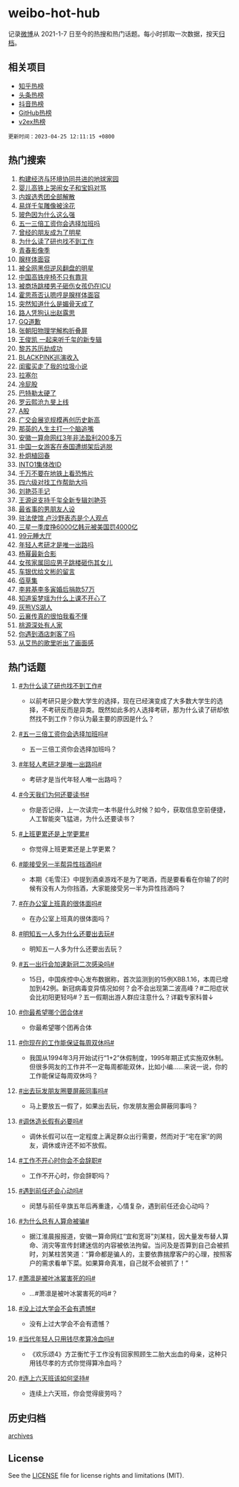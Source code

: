 # weibo-hot-hub

记录[微博](https://www.weibo.com)从 2021-1-7 日至今的热搜和热门话题。每小时抓取一次数据，按天[归档](archives)。

## 相关项目

- [知乎热榜](https://github.com/lonnyzhang423/zhihu-hot-hub)
- [头条热榜](https://github.com/lonnyzhang423/toutiao-hot-hub)
- [抖音热榜](https://github.com/lonnyzhang423/douyin-hot-hub)
- [GitHub热榜](https://github.com/lonnyzhang423/github-hot-hub)
- [v2ex热榜](https://github.com/lonnyzhang423/v2ex-hot-hub)


`更新时间：2023-04-25 12:11:15 +0800`

## 热门搜索

1. [构建经济与环境协同共进的地球家园](https://m.weibo.cn/search?containerid=100103type%3D1%26t%3D10%26q%3D%23%E6%9E%84%E5%BB%BA%E7%BB%8F%E6%B5%8E%E4%B8%8E%E7%8E%AF%E5%A2%83%E5%8D%8F%E5%90%8C%E5%85%B1%E8%BF%9B%E7%9A%84%E5%9C%B0%E7%90%83%E5%AE%B6%E5%9B%AD%23&stream_entry_id=51&isnewpage=1&extparam=seat%3D1%26pos%3D0%26c_type%3D51%26dgr%3D0%26filter_type%3Drealtimehot%26cate%3D10103%26stream_entry_id%3D51%26display_time%3D1682395873%26pre_seqid%3D1682395873673027353217&luicode=10000011&lfid=106003type%253D25%2526t%253D3%2526disable_hot%253D1%2526filter_type%253Drealtimehot)
1. [婴儿高铁上哭闹女子和宝妈对骂](https://m.weibo.cn/search?containerid=100103type%3D1%26t%3D10%26q%3D%23%E5%A9%B4%E5%84%BF%E9%AB%98%E9%93%81%E4%B8%8A%E5%93%AD%E9%97%B9%E5%A5%B3%E5%AD%90%E5%92%8C%E5%AE%9D%E5%A6%88%E5%AF%B9%E9%AA%82%23&stream_entry_id=31&isnewpage=1&extparam=seat%3D1%26pos%3D0%26realpos%3D1%26filter_type%3Drealtimehot%26band_rank%3D1%26q%3D%2523%25E5%25A9%25B4%25E5%2584%25BF%25E9%25AB%2598%25E9%2593%2581%25E4%25B8%258A%25E5%2593%25AD%25E9%2597%25B9%25E5%25A5%25B3%25E5%25AD%2590%25E5%2592%258C%25E5%25AE%259D%25E5%25A6%2588%25E5%25AF%25B9%25E9%25AA%2582%2523%26dgr%3D0%26flag%3D16%26c_type%3D31%26lcate%3D5001%26cate%3D5001%26stream_entry_id%3D31%26display_time%3D1682395873%26pre_seqid%3D1682395873673027353217&luicode=10000011&lfid=106003type%253D25%2526t%253D3%2526disable_hot%253D1%2526filter_type%253Drealtimehot)
1. [内娱选秀团全部解散](https://m.weibo.cn/search?containerid=100103type%3D1%26t%3D10%26q%3D%23%E5%86%85%E5%A8%B1%E9%80%89%E7%A7%80%E5%9B%A2%E5%85%A8%E9%83%A8%E8%A7%A3%E6%95%A3%23&stream_entry_id=31&isnewpage=1&extparam=seat%3D1%26pos%3D1%26realpos%3D2%26filter_type%3Drealtimehot%26band_rank%3D2%26q%3D%2523%25E5%2586%2585%25E5%25A8%25B1%25E9%2580%2589%25E7%25A7%2580%25E5%259B%25A2%25E5%2585%25A8%25E9%2583%25A8%25E8%25A7%25A3%25E6%2595%25A3%2523%26dgr%3D0%26flag%3D2%26c_type%3D31%26lcate%3D5001%26cate%3D5001%26stream_entry_id%3D31%26display_time%3D1682395873%26pre_seqid%3D1682395873673027353217&luicode=10000011&lfid=106003type%253D25%2526t%253D3%2526disable_hot%253D1%2526filter_type%253Drealtimehot)
1. [易烊千玺雕像被涂花](https://m.weibo.cn/search?containerid=100103type%3D1%26t%3D10%26q%3D%23%E6%98%93%E7%83%8A%E5%8D%83%E7%8E%BA%E9%9B%95%E5%83%8F%E8%A2%AB%E6%B6%82%E8%8A%B1%23&stream_entry_id=31&isnewpage=1&extparam=seat%3D1%26pos%3D2%26realpos%3D3%26filter_type%3Drealtimehot%26band_rank%3D3%26q%3D%2523%25E6%2598%2593%25E7%2583%258A%25E5%258D%2583%25E7%258E%25BA%25E9%259B%2595%25E5%2583%258F%25E8%25A2%25AB%25E6%25B6%2582%25E8%258A%25B1%2523%26dgr%3D0%26flag%3D2%26c_type%3D31%26lcate%3D5001%26cate%3D5001%26stream_entry_id%3D31%26display_time%3D1682395873%26pre_seqid%3D1682395873673027353217&luicode=10000011&lfid=106003type%253D25%2526t%253D3%2526disable_hot%253D1%2526filter_type%253Drealtimehot)
1. [玻色因为什么这么强](https://m.weibo.cn/search?containerid=100103type%3D1%26t%3D10%26q%3D%23%E7%8E%BB%E8%89%B2%E5%9B%A0%E4%B8%BA%E4%BB%80%E4%B9%88%E8%BF%99%E4%B9%88%E5%BC%BA%23&stream_entry_id=31&isnewpage=1&extparam=seat%3D1%26pos%3D3%26q%3D%2523%25E7%258E%25BB%25E8%2589%25B2%25E5%259B%25A0%25E4%25B8%25BA%25E4%25BB%2580%25E4%25B9%2588%25E8%25BF%2599%25E4%25B9%2588%25E5%25BC%25BA%2523%26dgr%3D0%26adid%3D187431%26cate%3D5001%26lcate%3D5001%26filter_type%3Drealtimehot%26c_type%3D31%26topic_ad%3D1%26band_rank%3D4%26stream_entry_id%3D31%26display_time%3D1682395873%26pre_seqid%3D1682395873673027353217&luicode=10000011&lfid=106003type%253D25%2526t%253D3%2526disable_hot%253D1%2526filter_type%253Drealtimehot)
1. [五一三倍工资你会选择加班吗](https://m.weibo.cn/search?containerid=100103type%3D1%26t%3D10%26q%3D%23%E4%BA%94%E4%B8%80%E4%B8%89%E5%80%8D%E5%B7%A5%E8%B5%84%E4%BD%A0%E4%BC%9A%E9%80%89%E6%8B%A9%E5%8A%A0%E7%8F%AD%E5%90%97%23&stream_entry_id=31&isnewpage=1&extparam=seat%3D1%26pos%3D4%26realpos%3D4%26filter_type%3Drealtimehot%26band_rank%3D4%26q%3D%2523%25E4%25BA%2594%25E4%25B8%2580%25E4%25B8%2589%25E5%2580%258D%25E5%25B7%25A5%25E8%25B5%2584%25E4%25BD%25A0%25E4%25BC%259A%25E9%2580%2589%25E6%258B%25A9%25E5%258A%25A0%25E7%258F%25AD%25E5%2590%2597%2523%26dgr%3D0%26flag%3D0%26c_type%3D31%26lcate%3D5001%26cate%3D5001%26stream_entry_id%3D31%26display_time%3D1682395873%26pre_seqid%3D1682395873673027353217&luicode=10000011&lfid=106003type%253D25%2526t%253D3%2526disable_hot%253D1%2526filter_type%253Drealtimehot)
1. [曾经的朋友成为了明星](https://m.weibo.cn/search?containerid=100103type%3D1%26t%3D10%26q%3D%23%E6%9B%BE%E7%BB%8F%E7%9A%84%E6%9C%8B%E5%8F%8B%E6%88%90%E4%B8%BA%E4%BA%86%E6%98%8E%E6%98%9F%23&stream_entry_id=31&isnewpage=1&extparam=seat%3D1%26pos%3D5%26realpos%3D5%26filter_type%3Drealtimehot%26band_rank%3D5%26q%3D%2523%25E6%259B%25BE%25E7%25BB%258F%25E7%259A%2584%25E6%259C%258B%25E5%258F%258B%25E6%2588%2590%25E4%25B8%25BA%25E4%25BA%2586%25E6%2598%258E%25E6%2598%259F%2523%26dgr%3D0%26flag%3D1%26c_type%3D31%26lcate%3D5001%26cate%3D5001%26stream_entry_id%3D31%26display_time%3D1682395873%26pre_seqid%3D1682395873673027353217&luicode=10000011&lfid=106003type%253D25%2526t%253D3%2526disable_hot%253D1%2526filter_type%253Drealtimehot)
1. [为什么读了研也找不到工作](https://m.weibo.cn/search?containerid=100103type%3D1%26t%3D10%26q%3D%23%E4%B8%BA%E4%BB%80%E4%B9%88%E8%AF%BB%E4%BA%86%E7%A0%94%E4%B9%9F%E6%89%BE%E4%B8%8D%E5%88%B0%E5%B7%A5%E4%BD%9C%23&stream_entry_id=31&isnewpage=1&extparam=seat%3D1%26pos%3D6%26realpos%3D6%26filter_type%3Drealtimehot%26band_rank%3D6%26q%3D%2523%25E4%25B8%25BA%25E4%25BB%2580%25E4%25B9%2588%25E8%25AF%25BB%25E4%25BA%2586%25E7%25A0%2594%25E4%25B9%259F%25E6%2589%25BE%25E4%25B8%258D%25E5%2588%25B0%25E5%25B7%25A5%25E4%25BD%259C%2523%26dgr%3D0%26flag%3D0%26c_type%3D31%26lcate%3D5001%26cate%3D5001%26stream_entry_id%3D31%26display_time%3D1682395873%26pre_seqid%3D1682395873673027353217&luicode=10000011&lfid=106003type%253D25%2526t%253D3%2526disable_hot%253D1%2526filter_type%253Drealtimehot)
1. [青春影像季](https://m.weibo.cn/search?containerid=100103type%3D1%26t%3D10%26q%3D%23%E9%9D%92%E6%98%A5%E5%BD%B1%E5%83%8F%E5%AD%A3%23&stream_entry_id=31&isnewpage=1&extparam=seat%3D1%26pos%3D7%26filter_type%3Drealtimehot%26band_rank%3D7%26adid%3D187440%26q%3D%2523%25E9%259D%2592%25E6%2598%25A5%25E5%25BD%25B1%25E5%2583%258F%25E5%25AD%25A3%2523%26dgr%3D0%26c_type%3D31%26lcate%3D5001%26cate%3D5001%26stream_entry_id%3D31%26display_time%3D1682395873%26pre_seqid%3D1682395873673027353217&luicode=10000011&lfid=106003type%253D25%2526t%253D3%2526disable_hot%253D1%2526filter_type%253Drealtimehot)
1. [腺样体面容](https://m.weibo.cn/search?containerid=100103type%3D1%26t%3D10%26q%3D%E8%85%BA%E6%A0%B7%E4%BD%93%E9%9D%A2%E5%AE%B9&stream_entry_id=31&isnewpage=1&extparam=seat%3D1%26pos%3D8%26realpos%3D7%26filter_type%3Drealtimehot%26band_rank%3D7%26q%3D%25E8%2585%25BA%25E6%25A0%25B7%25E4%25BD%2593%25E9%259D%25A2%25E5%25AE%25B9%26dgr%3D0%26flag%3D1%26c_type%3D31%26lcate%3D5001%26cate%3D5001%26stream_entry_id%3D31%26display_time%3D1682395873%26pre_seqid%3D1682395873673027353217&luicode=10000011&lfid=106003type%253D25%2526t%253D3%2526disable_hot%253D1%2526filter_type%253Drealtimehot)
1. [被全网黑但逆风翻盘的明星](https://m.weibo.cn/search?containerid=100103type%3D1%26t%3D10%26q%3D%23%E8%A2%AB%E5%85%A8%E7%BD%91%E9%BB%91%E4%BD%86%E9%80%86%E9%A3%8E%E7%BF%BB%E7%9B%98%E7%9A%84%E6%98%8E%E6%98%9F%23&stream_entry_id=31&isnewpage=1&extparam=seat%3D1%26pos%3D9%26realpos%3D8%26filter_type%3Drealtimehot%26band_rank%3D8%26q%3D%2523%25E8%25A2%25AB%25E5%2585%25A8%25E7%25BD%2591%25E9%25BB%2591%25E4%25BD%2586%25E9%2580%2586%25E9%25A3%258E%25E7%25BF%25BB%25E7%259B%2598%25E7%259A%2584%25E6%2598%258E%25E6%2598%259F%2523%26dgr%3D0%26flag%3D1%26c_type%3D31%26lcate%3D5001%26cate%3D5001%26stream_entry_id%3D31%26display_time%3D1682395873%26pre_seqid%3D1682395873673027353217&luicode=10000011&lfid=106003type%253D25%2526t%253D3%2526disable_hot%253D1%2526filter_type%253Drealtimehot)
1. [中国高铁座椅不只有靠背](https://m.weibo.cn/search?containerid=100103type%3D1%26t%3D10%26q%3D%23%E4%B8%AD%E5%9B%BD%E9%AB%98%E9%93%81%E5%BA%A7%E6%A4%85%E4%B8%8D%E5%8F%AA%E6%9C%89%E9%9D%A0%E8%83%8C%23&stream_entry_id=31&isnewpage=1&extparam=seat%3D1%26pos%3D10%26realpos%3D9%26filter_type%3Drealtimehot%26band_rank%3D9%26q%3D%2523%25E4%25B8%25AD%25E5%259B%25BD%25E9%25AB%2598%25E9%2593%2581%25E5%25BA%25A7%25E6%25A4%2585%25E4%25B8%258D%25E5%258F%25AA%25E6%259C%2589%25E9%259D%25A0%25E8%2583%258C%2523%26dgr%3D0%26flag%3D0%26c_type%3D31%26lcate%3D5001%26cate%3D5001%26stream_entry_id%3D31%26display_time%3D1682395873%26pre_seqid%3D1682395873673027353217&luicode=10000011&lfid=106003type%253D25%2526t%253D3%2526disable_hot%253D1%2526filter_type%253Drealtimehot)
1. [被商场跳楼男子砸伤女孩仍在ICU](https://m.weibo.cn/search?containerid=100103type%3D1%26t%3D10%26q%3D%23%E8%A2%AB%E5%95%86%E5%9C%BA%E8%B7%B3%E6%A5%BC%E7%94%B7%E5%AD%90%E7%A0%B8%E4%BC%A4%E5%A5%B3%E5%AD%A9%E4%BB%8D%E5%9C%A8ICU%23&stream_entry_id=31&isnewpage=1&extparam=seat%3D1%26pos%3D11%26realpos%3D10%26filter_type%3Drealtimehot%26band_rank%3D10%26q%3D%2523%25E8%25A2%25AB%25E5%2595%2586%25E5%259C%25BA%25E8%25B7%25B3%25E6%25A5%25BC%25E7%2594%25B7%25E5%25AD%2590%25E7%25A0%25B8%25E4%25BC%25A4%25E5%25A5%25B3%25E5%25AD%25A9%25E4%25BB%258D%25E5%259C%25A8ICU%2523%26dgr%3D0%26flag%3D1%26c_type%3D31%26lcate%3D5001%26cate%3D5001%26stream_entry_id%3D31%26display_time%3D1682395873%26pre_seqid%3D1682395873673027353217&luicode=10000011&lfid=106003type%253D25%2526t%253D3%2526disable_hot%253D1%2526filter_type%253Drealtimehot)
1. [霍思燕否认嗯哼是腺样体面容](https://m.weibo.cn/search?containerid=100103type%3D1%26t%3D10%26q%3D%23%E9%9C%8D%E6%80%9D%E7%87%95%E5%90%A6%E8%AE%A4%E5%97%AF%E5%93%BC%E6%98%AF%E8%85%BA%E6%A0%B7%E4%BD%93%E9%9D%A2%E5%AE%B9%23&stream_entry_id=31&isnewpage=1&extparam=seat%3D1%26pos%3D12%26realpos%3D11%26filter_type%3Drealtimehot%26band_rank%3D11%26q%3D%2523%25E9%259C%258D%25E6%2580%259D%25E7%2587%2595%25E5%2590%25A6%25E8%25AE%25A4%25E5%2597%25AF%25E5%2593%25BC%25E6%2598%25AF%25E8%2585%25BA%25E6%25A0%25B7%25E4%25BD%2593%25E9%259D%25A2%25E5%25AE%25B9%2523%26dgr%3D0%26flag%3D1%26c_type%3D31%26lcate%3D5001%26cate%3D5001%26stream_entry_id%3D31%26display_time%3D1682395873%26pre_seqid%3D1682395873673027353217&luicode=10000011&lfid=106003type%253D25%2526t%253D3%2526disable_hot%253D1%2526filter_type%253Drealtimehot)
1. [突然知道什么是媚骨天成了](https://m.weibo.cn/search?containerid=100103type%3D1%26t%3D10%26q%3D%23%E7%AA%81%E7%84%B6%E7%9F%A5%E9%81%93%E4%BB%80%E4%B9%88%E6%98%AF%E5%AA%9A%E9%AA%A8%E5%A4%A9%E6%88%90%E4%BA%86%23&stream_entry_id=31&isnewpage=1&extparam=seat%3D1%26pos%3D13%26realpos%3D12%26filter_type%3Drealtimehot%26band_rank%3D12%26q%3D%2523%25E7%25AA%2581%25E7%2584%25B6%25E7%259F%25A5%25E9%2581%2593%25E4%25BB%2580%25E4%25B9%2588%25E6%2598%25AF%25E5%25AA%259A%25E9%25AA%25A8%25E5%25A4%25A9%25E6%2588%2590%25E4%25BA%2586%2523%26dgr%3D0%26flag%3D2%26c_type%3D31%26lcate%3D5001%26cate%3D5001%26stream_entry_id%3D31%26display_time%3D1682395873%26pre_seqid%3D1682395873673027353217&luicode=10000011&lfid=106003type%253D25%2526t%253D3%2526disable_hot%253D1%2526filter_type%253Drealtimehot)
1. [路人凭狗认出赵露思](https://m.weibo.cn/search?containerid=100103type%3D1%26t%3D10%26q%3D%23%E8%B7%AF%E4%BA%BA%E5%87%AD%E7%8B%97%E8%AE%A4%E5%87%BA%E8%B5%B5%E9%9C%B2%E6%80%9D%23&stream_entry_id=31&isnewpage=1&extparam=seat%3D1%26pos%3D14%26realpos%3D13%26filter_type%3Drealtimehot%26band_rank%3D13%26q%3D%2523%25E8%25B7%25AF%25E4%25BA%25BA%25E5%2587%25AD%25E7%258B%2597%25E8%25AE%25A4%25E5%2587%25BA%25E8%25B5%25B5%25E9%259C%25B2%25E6%2580%259D%2523%26dgr%3D0%26flag%3D0%26c_type%3D31%26lcate%3D5001%26cate%3D5001%26stream_entry_id%3D31%26display_time%3D1682395873%26pre_seqid%3D1682395873673027353217&luicode=10000011&lfid=106003type%253D25%2526t%253D3%2526disable_hot%253D1%2526filter_type%253Drealtimehot)
1. [GQ道歉](https://m.weibo.cn/search?containerid=100103type%3D1%26t%3D10%26q%3D%23GQ%E9%81%93%E6%AD%89%23&stream_entry_id=31&isnewpage=1&extparam=seat%3D1%26pos%3D15%26realpos%3D14%26filter_type%3Drealtimehot%26band_rank%3D14%26q%3D%2523GQ%25E9%2581%2593%25E6%25AD%2589%2523%26dgr%3D0%26flag%3D0%26c_type%3D31%26lcate%3D5001%26cate%3D5001%26stream_entry_id%3D31%26display_time%3D1682395873%26pre_seqid%3D1682395873673027353217&luicode=10000011&lfid=106003type%253D25%2526t%253D3%2526disable_hot%253D1%2526filter_type%253Drealtimehot)
1. [张朝阳物理学解构折叠屏](https://m.weibo.cn/search?containerid=100103type%3D1%26t%3D10%26q%3D%23%E5%BC%A0%E6%9C%9D%E9%98%B3%E7%89%A9%E7%90%86%E5%AD%A6%E8%A7%A3%E6%9E%84%E6%8A%98%E5%8F%A0%E5%B1%8F%23&stream_entry_id=31&isnewpage=1&extparam=seat%3D1%26pos%3D16%26realpos%3D15%26filter_type%3Drealtimehot%26band_rank%3D15%26adid%3D187516%26q%3D%2523%25E5%25BC%25A0%25E6%259C%259D%25E9%2598%25B3%25E7%2589%25A9%25E7%2590%2586%25E5%25AD%25A6%25E8%25A7%25A3%25E6%259E%2584%25E6%258A%2598%25E5%258F%25A0%25E5%25B1%258F%2523%26dgr%3D0%26flag%3D0%26c_type%3D31%26lcate%3D5001%26cate%3D5001%26stream_entry_id%3D31%26display_time%3D1682395873%26pre_seqid%3D1682395873673027353217&luicode=10000011&lfid=106003type%253D25%2526t%253D3%2526disable_hot%253D1%2526filter_type%253Drealtimehot)
1. [王俊凯 一起来听千玺的新专辑](https://m.weibo.cn/search?containerid=100103type%3D1%26t%3D10%26q%3D%E7%8E%8B%E4%BF%8A%E5%87%AF+%E4%B8%80%E8%B5%B7%E6%9D%A5%E5%90%AC%E5%8D%83%E7%8E%BA%E7%9A%84%E6%96%B0%E4%B8%93%E8%BE%91&stream_entry_id=31&isnewpage=1&extparam=seat%3D1%26pos%3D17%26realpos%3D16%26filter_type%3Drealtimehot%26band_rank%3D16%26q%3D%25E7%258E%258B%25E4%25BF%258A%25E5%2587%25AF%2520%25E4%25B8%2580%25E8%25B5%25B7%25E6%259D%25A5%25E5%2590%25AC%25E5%258D%2583%25E7%258E%25BA%25E7%259A%2584%25E6%2596%25B0%25E4%25B8%2593%25E8%25BE%2591%26dgr%3D0%26flag%3D1%26c_type%3D31%26lcate%3D5001%26cate%3D5001%26stream_entry_id%3D31%26display_time%3D1682395873%26pre_seqid%3D1682395873673027353217&luicode=10000011&lfid=106003type%253D25%2526t%253D3%2526disable_hot%253D1%2526filter_type%253Drealtimehot)
1. [黎苏苏历劫成功](https://m.weibo.cn/search?containerid=100103type%3D1%26t%3D10%26q%3D%23%E9%BB%8E%E8%8B%8F%E8%8B%8F%E5%8E%86%E5%8A%AB%E6%88%90%E5%8A%9F%23&stream_entry_id=31&isnewpage=1&extparam=seat%3D1%26pos%3D18%26realpos%3D17%26filter_type%3Drealtimehot%26band_rank%3D17%26q%3D%2523%25E9%25BB%258E%25E8%258B%258F%25E8%258B%258F%25E5%258E%2586%25E5%258A%25AB%25E6%2588%2590%25E5%258A%259F%2523%26dgr%3D0%26flag%3D0%26c_type%3D31%26lcate%3D5001%26cate%3D5001%26stream_entry_id%3D31%26display_time%3D1682395873%26pre_seqid%3D1682395873673027353217&luicode=10000011&lfid=106003type%253D25%2526t%253D3%2526disable_hot%253D1%2526filter_type%253Drealtimehot)
1. [BLACKPINK巡演收入](https://m.weibo.cn/search?containerid=100103type%3D1%26t%3D10%26q%3D%23BLACKPINK%E5%B7%A1%E6%BC%94%E6%94%B6%E5%85%A5%23&stream_entry_id=31&isnewpage=1&extparam=seat%3D1%26pos%3D19%26realpos%3D18%26filter_type%3Drealtimehot%26band_rank%3D18%26q%3D%2523BLACKPINK%25E5%25B7%25A1%25E6%25BC%2594%25E6%2594%25B6%25E5%2585%25A5%2523%26dgr%3D0%26flag%3D0%26c_type%3D31%26lcate%3D5001%26cate%3D5001%26stream_entry_id%3D31%26display_time%3D1682395873%26pre_seqid%3D1682395873673027353217&luicode=10000011&lfid=106003type%253D25%2526t%253D3%2526disable_hot%253D1%2526filter_type%253Drealtimehot)
1. [闺蜜买走了我的垃圾小说](https://m.weibo.cn/search?containerid=100103type%3D1%26t%3D10%26q%3D%23%E9%97%BA%E8%9C%9C%E4%B9%B0%E8%B5%B0%E4%BA%86%E6%88%91%E7%9A%84%E5%9E%83%E5%9C%BE%E5%B0%8F%E8%AF%B4%23&stream_entry_id=31&isnewpage=1&extparam=seat%3D1%26pos%3D20%26realpos%3D19%26filter_type%3Drealtimehot%26band_rank%3D19%26q%3D%2523%25E9%2597%25BA%25E8%259C%259C%25E4%25B9%25B0%25E8%25B5%25B0%25E4%25BA%2586%25E6%2588%2591%25E7%259A%2584%25E5%259E%2583%25E5%259C%25BE%25E5%25B0%258F%25E8%25AF%25B4%2523%26dgr%3D0%26flag%3D1%26c_type%3D31%26lcate%3D5001%26cate%3D5001%26stream_entry_id%3D31%26display_time%3D1682395873%26pre_seqid%3D1682395873673027353217&luicode=10000011&lfid=106003type%253D25%2526t%253D3%2526disable_hot%253D1%2526filter_type%253Drealtimehot)
1. [拉塞尔](https://m.weibo.cn/search?containerid=100103type%3D1%26t%3D10%26q%3D%E6%8B%89%E5%A1%9E%E5%B0%94&stream_entry_id=31&isnewpage=1&extparam=seat%3D1%26pos%3D21%26realpos%3D20%26filter_type%3Drealtimehot%26band_rank%3D20%26q%3D%25E6%258B%2589%25E5%25A1%259E%25E5%25B0%2594%26dgr%3D0%26flag%3D1%26c_type%3D31%26lcate%3D5001%26cate%3D5001%26stream_entry_id%3D31%26display_time%3D1682395873%26pre_seqid%3D1682395873673027353217&luicode=10000011&lfid=106003type%253D25%2526t%253D3%2526disable_hot%253D1%2526filter_type%253Drealtimehot)
1. [冷屁股](https://m.weibo.cn/search?containerid=100103type%3D1%26t%3D10%26q%3D%E5%86%B7%E5%B1%81%E8%82%A1&stream_entry_id=31&isnewpage=1&extparam=seat%3D1%26pos%3D22%26realpos%3D21%26filter_type%3Drealtimehot%26band_rank%3D21%26q%3D%25E5%2586%25B7%25E5%25B1%2581%25E8%2582%25A1%26dgr%3D0%26flag%3D1%26c_type%3D31%26lcate%3D5001%26cate%3D5001%26stream_entry_id%3D31%26display_time%3D1682395873%26pre_seqid%3D1682395873673027353217&luicode=10000011&lfid=106003type%253D25%2526t%253D3%2526disable_hot%253D1%2526filter_type%253Drealtimehot)
1. [巴特勒太硬了](https://m.weibo.cn/search?containerid=100103type%3D1%26t%3D10%26q%3D%E5%B7%B4%E7%89%B9%E5%8B%92%E5%A4%AA%E7%A1%AC%E4%BA%86&stream_entry_id=31&isnewpage=1&extparam=seat%3D1%26pos%3D23%26realpos%3D22%26filter_type%3Drealtimehot%26band_rank%3D22%26q%3D%25E5%25B7%25B4%25E7%2589%25B9%25E5%258B%2592%25E5%25A4%25AA%25E7%25A1%25AC%25E4%25BA%2586%26dgr%3D0%26flag%3D0%26c_type%3D31%26lcate%3D5001%26cate%3D5001%26stream_entry_id%3D31%26display_time%3D1682395873%26pre_seqid%3D1682395873673027353217&luicode=10000011&lfid=106003type%253D25%2526t%253D3%2526disable_hot%253D1%2526filter_type%253Drealtimehot)
1. [罗云熙沧九旻上线](https://m.weibo.cn/search?containerid=100103type%3D1%26t%3D10%26q%3D%23%E7%BD%97%E4%BA%91%E7%86%99%E6%B2%A7%E4%B9%9D%E6%97%BB%E4%B8%8A%E7%BA%BF%23&stream_entry_id=31&isnewpage=1&extparam=seat%3D1%26pos%3D24%26realpos%3D23%26filter_type%3Drealtimehot%26band_rank%3D23%26q%3D%2523%25E7%25BD%2597%25E4%25BA%2591%25E7%2586%2599%25E6%25B2%25A7%25E4%25B9%259D%25E6%2597%25BB%25E4%25B8%258A%25E7%25BA%25BF%2523%26dgr%3D0%26flag%3D1%26c_type%3D31%26lcate%3D5001%26cate%3D5001%26stream_entry_id%3D31%26display_time%3D1682395873%26pre_seqid%3D1682395873673027353217&luicode=10000011&lfid=106003type%253D25%2526t%253D3%2526disable_hot%253D1%2526filter_type%253Drealtimehot)
1. [A股](https://m.weibo.cn/search?containerid=100103type%3D1%26t%3D10%26q%3DA%E8%82%A1&stream_entry_id=31&isnewpage=1&extparam=seat%3D1%26pos%3D25%26realpos%3D24%26filter_type%3Drealtimehot%26band_rank%3D24%26q%3DA%25E8%2582%25A1%26dgr%3D0%26flag%3D1%26c_type%3D31%26lcate%3D5001%26cate%3D5001%26stream_entry_id%3D31%26display_time%3D1682395873%26pre_seqid%3D1682395873673027353217&luicode=10000011&lfid=106003type%253D25%2526t%253D3%2526disable_hot%253D1%2526filter_type%253Drealtimehot)
1. [广交会展览规模再创历史新高](https://m.weibo.cn/search?containerid=100103type%3D1%26t%3D10%26q%3D%23%E5%B9%BF%E4%BA%A4%E4%BC%9A%E5%B1%95%E8%A7%88%E8%A7%84%E6%A8%A1%E5%86%8D%E5%88%9B%E5%8E%86%E5%8F%B2%E6%96%B0%E9%AB%98%23&stream_entry_id=31&isnewpage=1&extparam=seat%3D1%26pos%3D26%26realpos%3D25%26filter_type%3Drealtimehot%26band_rank%3D25%26q%3D%2523%25E5%25B9%25BF%25E4%25BA%25A4%25E4%25BC%259A%25E5%25B1%2595%25E8%25A7%2588%25E8%25A7%2584%25E6%25A8%25A1%25E5%2586%258D%25E5%2588%259B%25E5%258E%2586%25E5%258F%25B2%25E6%2596%25B0%25E9%25AB%2598%2523%26dgr%3D0%26flag%3D0%26c_type%3D31%26lcate%3D5001%26cate%3D5001%26stream_entry_id%3D31%26display_time%3D1682395873%26pre_seqid%3D1682395873673027353217&luicode=10000011&lfid=106003type%253D25%2526t%253D3%2526disable_hot%253D1%2526filter_type%253Drealtimehot)
1. [那英的人生主打一个脑追嘴](https://m.weibo.cn/search?containerid=100103type%3D1%26t%3D10%26q%3D%23%E9%82%A3%E8%8B%B1%E7%9A%84%E4%BA%BA%E7%94%9F%E4%B8%BB%E6%89%93%E4%B8%80%E4%B8%AA%E8%84%91%E8%BF%BD%E5%98%B4%23&stream_entry_id=31&isnewpage=1&extparam=seat%3D1%26pos%3D27%26realpos%3D26%26filter_type%3Drealtimehot%26band_rank%3D26%26q%3D%2523%25E9%2582%25A3%25E8%258B%25B1%25E7%259A%2584%25E4%25BA%25BA%25E7%2594%259F%25E4%25B8%25BB%25E6%2589%2593%25E4%25B8%2580%25E4%25B8%25AA%25E8%2584%2591%25E8%25BF%25BD%25E5%2598%25B4%2523%26dgr%3D0%26flag%3D1%26c_type%3D31%26lcate%3D5001%26cate%3D5001%26stream_entry_id%3D31%26display_time%3D1682395873%26pre_seqid%3D1682395873673027353217&luicode=10000011&lfid=106003type%253D25%2526t%253D3%2526disable_hot%253D1%2526filter_type%253Drealtimehot)
1. [安徽一算命网红3年非法盈利200多万](https://m.weibo.cn/search?containerid=100103type%3D1%26t%3D10%26q%3D%23%E5%AE%89%E5%BE%BD%E4%B8%80%E7%AE%97%E5%91%BD%E7%BD%91%E7%BA%A23%E5%B9%B4%E9%9D%9E%E6%B3%95%E7%9B%88%E5%88%A9200%E5%A4%9A%E4%B8%87%23&stream_entry_id=31&isnewpage=1&extparam=seat%3D1%26pos%3D28%26realpos%3D27%26filter_type%3Drealtimehot%26band_rank%3D27%26q%3D%2523%25E5%25AE%2589%25E5%25BE%25BD%25E4%25B8%2580%25E7%25AE%2597%25E5%2591%25BD%25E7%25BD%2591%25E7%25BA%25A23%25E5%25B9%25B4%25E9%259D%259E%25E6%25B3%2595%25E7%259B%2588%25E5%2588%25A9200%25E5%25A4%259A%25E4%25B8%2587%2523%26dgr%3D0%26flag%3D0%26c_type%3D31%26lcate%3D5001%26cate%3D5001%26stream_entry_id%3D31%26display_time%3D1682395873%26pre_seqid%3D1682395873673027353217&luicode=10000011&lfid=106003type%253D25%2526t%253D3%2526disable_hot%253D1%2526filter_type%253Drealtimehot)
1. [中国一女游客在泰国遭绑架后逃脱](https://m.weibo.cn/search?containerid=100103type%3D1%26t%3D10%26q%3D%23%E4%B8%AD%E5%9B%BD%E4%B8%80%E5%A5%B3%E6%B8%B8%E5%AE%A2%E5%9C%A8%E6%B3%B0%E5%9B%BD%E9%81%AD%E7%BB%91%E6%9E%B6%E5%90%8E%E9%80%83%E8%84%B1%23&stream_entry_id=31&isnewpage=1&extparam=seat%3D1%26pos%3D29%26realpos%3D28%26filter_type%3Drealtimehot%26band_rank%3D28%26q%3D%2523%25E4%25B8%25AD%25E5%259B%25BD%25E4%25B8%2580%25E5%25A5%25B3%25E6%25B8%25B8%25E5%25AE%25A2%25E5%259C%25A8%25E6%25B3%25B0%25E5%259B%25BD%25E9%2581%25AD%25E7%25BB%2591%25E6%259E%25B6%25E5%2590%258E%25E9%2580%2583%25E8%2584%25B1%2523%26dgr%3D0%26flag%3D0%26c_type%3D31%26lcate%3D5001%26cate%3D5001%26stream_entry_id%3D31%26display_time%3D1682395873%26pre_seqid%3D1682395873673027353217&luicode=10000011&lfid=106003type%253D25%2526t%253D3%2526disable_hot%253D1%2526filter_type%253Drealtimehot)
1. [朴炯植回春](https://m.weibo.cn/search?containerid=100103type%3D1%26t%3D10%26q%3D%23%E6%9C%B4%E7%82%AF%E6%A4%8D%E5%9B%9E%E6%98%A5%23&stream_entry_id=31&isnewpage=1&extparam=seat%3D1%26pos%3D30%26realpos%3D29%26filter_type%3Drealtimehot%26band_rank%3D29%26q%3D%2523%25E6%259C%25B4%25E7%2582%25AF%25E6%25A4%258D%25E5%259B%259E%25E6%2598%25A5%2523%26dgr%3D0%26flag%3D1%26c_type%3D31%26lcate%3D5001%26cate%3D5001%26stream_entry_id%3D31%26display_time%3D1682395873%26pre_seqid%3D1682395873673027353217&luicode=10000011&lfid=106003type%253D25%2526t%253D3%2526disable_hot%253D1%2526filter_type%253Drealtimehot)
1. [INTO1集体改ID](https://m.weibo.cn/search?containerid=100103type%3D1%26t%3D10%26q%3D%23INTO1%E9%9B%86%E4%BD%93%E6%94%B9ID%23&stream_entry_id=31&isnewpage=1&extparam=seat%3D1%26pos%3D31%26realpos%3D30%26filter_type%3Drealtimehot%26band_rank%3D30%26q%3D%2523INTO1%25E9%259B%2586%25E4%25BD%2593%25E6%2594%25B9ID%2523%26dgr%3D0%26flag%3D0%26c_type%3D31%26lcate%3D5001%26cate%3D5001%26stream_entry_id%3D31%26display_time%3D1682395873%26pre_seqid%3D1682395873673027353217&luicode=10000011&lfid=106003type%253D25%2526t%253D3%2526disable_hot%253D1%2526filter_type%253Drealtimehot)
1. [千万不要在地铁上看恐怖片](https://m.weibo.cn/search?containerid=100103type%3D1%26t%3D10%26q%3D%23%E5%8D%83%E4%B8%87%E4%B8%8D%E8%A6%81%E5%9C%A8%E5%9C%B0%E9%93%81%E4%B8%8A%E7%9C%8B%E6%81%90%E6%80%96%E7%89%87%23&stream_entry_id=31&isnewpage=1&extparam=seat%3D1%26pos%3D32%26realpos%3D31%26filter_type%3Drealtimehot%26band_rank%3D31%26q%3D%2523%25E5%258D%2583%25E4%25B8%2587%25E4%25B8%258D%25E8%25A6%2581%25E5%259C%25A8%25E5%259C%25B0%25E9%2593%2581%25E4%25B8%258A%25E7%259C%258B%25E6%2581%2590%25E6%2580%2596%25E7%2589%2587%2523%26dgr%3D0%26flag%3D1%26c_type%3D31%26lcate%3D5001%26cate%3D5001%26stream_entry_id%3D31%26display_time%3D1682395873%26pre_seqid%3D1682395873673027353217&luicode=10000011&lfid=106003type%253D25%2526t%253D3%2526disable_hot%253D1%2526filter_type%253Drealtimehot)
1. [四六级对找工作帮助大吗](https://m.weibo.cn/search?containerid=100103type%3D1%26t%3D10%26q%3D%23%E5%9B%9B%E5%85%AD%E7%BA%A7%E5%AF%B9%E6%89%BE%E5%B7%A5%E4%BD%9C%E5%B8%AE%E5%8A%A9%E5%A4%A7%E5%90%97%23&stream_entry_id=31&isnewpage=1&extparam=seat%3D1%26pos%3D33%26realpos%3D32%26filter_type%3Drealtimehot%26band_rank%3D32%26q%3D%2523%25E5%259B%259B%25E5%2585%25AD%25E7%25BA%25A7%25E5%25AF%25B9%25E6%2589%25BE%25E5%25B7%25A5%25E4%25BD%259C%25E5%25B8%25AE%25E5%258A%25A9%25E5%25A4%25A7%25E5%2590%2597%2523%26dgr%3D0%26flag%3D0%26c_type%3D31%26lcate%3D5001%26cate%3D5001%26stream_entry_id%3D31%26display_time%3D1682395873%26pre_seqid%3D1682395873673027353217&luicode=10000011&lfid=106003type%253D25%2526t%253D3%2526disable_hot%253D1%2526filter_type%253Drealtimehot)
1. [刘艳芬手记](https://m.weibo.cn/search?containerid=100103type%3D1%26t%3D10%26q%3D%E5%88%98%E8%89%B3%E8%8A%AC%E6%89%8B%E8%AE%B0&stream_entry_id=31&isnewpage=1&extparam=seat%3D1%26pos%3D34%26realpos%3D33%26filter_type%3Drealtimehot%26band_rank%3D33%26q%3D%25E5%2588%2598%25E8%2589%25B3%25E8%258A%25AC%25E6%2589%258B%25E8%25AE%25B0%26dgr%3D0%26flag%3D1%26c_type%3D31%26lcate%3D5001%26cate%3D5001%26stream_entry_id%3D31%26display_time%3D1682395873%26pre_seqid%3D1682395873673027353217&luicode=10000011&lfid=106003type%253D25%2526t%253D3%2526disable_hot%253D1%2526filter_type%253Drealtimehot)
1. [王源说支持千玺全新专辑刘艳芬](https://m.weibo.cn/search?containerid=100103type%3D1%26t%3D10%26q%3D%23%E7%8E%8B%E6%BA%90%E8%AF%B4%E6%94%AF%E6%8C%81%E5%8D%83%E7%8E%BA%E5%85%A8%E6%96%B0%E4%B8%93%E8%BE%91%E5%88%98%E8%89%B3%E8%8A%AC%23&stream_entry_id=31&isnewpage=1&extparam=seat%3D1%26pos%3D35%26realpos%3D34%26filter_type%3Drealtimehot%26band_rank%3D34%26q%3D%2523%25E7%258E%258B%25E6%25BA%2590%25E8%25AF%25B4%25E6%2594%25AF%25E6%258C%2581%25E5%258D%2583%25E7%258E%25BA%25E5%2585%25A8%25E6%2596%25B0%25E4%25B8%2593%25E8%25BE%2591%25E5%2588%2598%25E8%2589%25B3%25E8%258A%25AC%2523%26dgr%3D0%26flag%3D1%26c_type%3D31%26lcate%3D5001%26cate%3D5001%26stream_entry_id%3D31%26display_time%3D1682395873%26pre_seqid%3D1682395873673027353217&luicode=10000011&lfid=106003type%253D25%2526t%253D3%2526disable_hot%253D1%2526filter_type%253Drealtimehot)
1. [最省事的男朋友人设](https://m.weibo.cn/search?containerid=100103type%3D1%26t%3D10%26q%3D%23%E6%9C%80%E7%9C%81%E4%BA%8B%E7%9A%84%E7%94%B7%E6%9C%8B%E5%8F%8B%E4%BA%BA%E8%AE%BE%23&stream_entry_id=31&isnewpage=1&extparam=seat%3D1%26pos%3D36%26realpos%3D35%26filter_type%3Drealtimehot%26band_rank%3D35%26q%3D%2523%25E6%259C%2580%25E7%259C%2581%25E4%25BA%258B%25E7%259A%2584%25E7%2594%25B7%25E6%259C%258B%25E5%258F%258B%25E4%25BA%25BA%25E8%25AE%25BE%2523%26dgr%3D0%26flag%3D1%26c_type%3D31%26lcate%3D5001%26cate%3D5001%26stream_entry_id%3D31%26display_time%3D1682395873%26pre_seqid%3D1682395873673027353217&luicode=10000011&lfid=106003type%253D25%2526t%253D3%2526disable_hot%253D1%2526filter_type%253Drealtimehot)
1. [驻法使馆 卢沙野表态是个人观点](https://m.weibo.cn/search?containerid=100103type%3D1%26t%3D10%26q%3D%23%E9%A9%BB%E6%B3%95%E4%BD%BF%E9%A6%86+%E5%8D%A2%E6%B2%99%E9%87%8E%E8%A1%A8%E6%80%81%E6%98%AF%E4%B8%AA%E4%BA%BA%E8%A7%82%E7%82%B9%23&stream_entry_id=31&isnewpage=1&extparam=seat%3D1%26pos%3D37%26realpos%3D36%26filter_type%3Drealtimehot%26band_rank%3D36%26q%3D%2523%25E9%25A9%25BB%25E6%25B3%2595%25E4%25BD%25BF%25E9%25A6%2586%2520%25E5%258D%25A2%25E6%25B2%2599%25E9%2587%258E%25E8%25A1%25A8%25E6%2580%2581%25E6%2598%25AF%25E4%25B8%25AA%25E4%25BA%25BA%25E8%25A7%2582%25E7%2582%25B9%2523%26dgr%3D0%26flag%3D0%26c_type%3D31%26lcate%3D5001%26cate%3D5001%26stream_entry_id%3D31%26display_time%3D1682395873%26pre_seqid%3D1682395873673027353217&luicode=10000011&lfid=106003type%253D25%2526t%253D3%2526disable_hot%253D1%2526filter_type%253Drealtimehot)
1. [三星一季度挣6000亿韩元被美国罚4000亿](https://m.weibo.cn/search?containerid=100103type%3D1%26t%3D10%26q%3D%23%E4%B8%89%E6%98%9F%E4%B8%80%E5%AD%A3%E5%BA%A6%E6%8C%A36000%E4%BA%BF%E9%9F%A9%E5%85%83%E8%A2%AB%E7%BE%8E%E5%9B%BD%E7%BD%9A4000%E4%BA%BF%23&stream_entry_id=31&isnewpage=1&extparam=seat%3D1%26pos%3D38%26realpos%3D37%26filter_type%3Drealtimehot%26band_rank%3D37%26q%3D%2523%25E4%25B8%2589%25E6%2598%259F%25E4%25B8%2580%25E5%25AD%25A3%25E5%25BA%25A6%25E6%258C%25A36000%25E4%25BA%25BF%25E9%259F%25A9%25E5%2585%2583%25E8%25A2%25AB%25E7%25BE%258E%25E5%259B%25BD%25E7%25BD%259A4000%25E4%25BA%25BF%2523%26dgr%3D0%26flag%3D0%26c_type%3D31%26lcate%3D5001%26cate%3D5001%26stream_entry_id%3D31%26display_time%3D1682395873%26pre_seqid%3D1682395873673027353217&luicode=10000011&lfid=106003type%253D25%2526t%253D3%2526disable_hot%253D1%2526filter_type%253Drealtimehot)
1. [99元睡大厅](https://m.weibo.cn/search?containerid=100103type%3D1%26t%3D10%26q%3D99%E5%85%83%E7%9D%A1%E5%A4%A7%E5%8E%85&stream_entry_id=31&isnewpage=1&extparam=seat%3D1%26pos%3D39%26realpos%3D38%26filter_type%3Drealtimehot%26band_rank%3D38%26q%3D99%25E5%2585%2583%25E7%259D%25A1%25E5%25A4%25A7%25E5%258E%2585%26dgr%3D0%26flag%3D0%26c_type%3D31%26lcate%3D5001%26cate%3D5001%26stream_entry_id%3D31%26display_time%3D1682395873%26pre_seqid%3D1682395873673027353217&luicode=10000011&lfid=106003type%253D25%2526t%253D3%2526disable_hot%253D1%2526filter_type%253Drealtimehot)
1. [年轻人考研才是唯一出路吗](https://m.weibo.cn/search?containerid=100103type%3D1%26t%3D10%26q%3D%23%E5%B9%B4%E8%BD%BB%E4%BA%BA%E8%80%83%E7%A0%94%E6%89%8D%E6%98%AF%E5%94%AF%E4%B8%80%E5%87%BA%E8%B7%AF%E5%90%97%23&stream_entry_id=31&isnewpage=1&extparam=seat%3D1%26pos%3D40%26realpos%3D39%26filter_type%3Drealtimehot%26band_rank%3D39%26q%3D%2523%25E5%25B9%25B4%25E8%25BD%25BB%25E4%25BA%25BA%25E8%2580%2583%25E7%25A0%2594%25E6%2589%258D%25E6%2598%25AF%25E5%2594%25AF%25E4%25B8%2580%25E5%2587%25BA%25E8%25B7%25AF%25E5%2590%2597%2523%26dgr%3D0%26flag%3D0%26c_type%3D31%26lcate%3D5001%26cate%3D5001%26stream_entry_id%3D31%26display_time%3D1682395873%26pre_seqid%3D1682395873673027353217&luicode=10000011&lfid=106003type%253D25%2526t%253D3%2526disable_hot%253D1%2526filter_type%253Drealtimehot)
1. [杨幂最新合影](https://m.weibo.cn/search?containerid=100103type%3D1%26t%3D10%26q%3D%23%E6%9D%A8%E5%B9%82%E6%9C%80%E6%96%B0%E5%90%88%E5%BD%B1%23&stream_entry_id=31&isnewpage=1&extparam=seat%3D1%26pos%3D41%26realpos%3D40%26filter_type%3Drealtimehot%26band_rank%3D40%26q%3D%2523%25E6%259D%25A8%25E5%25B9%2582%25E6%259C%2580%25E6%2596%25B0%25E5%2590%2588%25E5%25BD%25B1%2523%26dgr%3D0%26flag%3D1%26c_type%3D31%26lcate%3D5001%26cate%3D5001%26stream_entry_id%3D31%26display_time%3D1682395873%26pre_seqid%3D1682395873673027353217&luicode=10000011&lfid=106003type%253D25%2526t%253D3%2526disable_hot%253D1%2526filter_type%253Drealtimehot)
1. [女孩家属回应男子跳楼砸伤其女儿](https://m.weibo.cn/search?containerid=100103type%3D1%26t%3D10%26q%3D%23%E5%A5%B3%E5%AD%A9%E5%AE%B6%E5%B1%9E%E5%9B%9E%E5%BA%94%E7%94%B7%E5%AD%90%E8%B7%B3%E6%A5%BC%E7%A0%B8%E4%BC%A4%E5%85%B6%E5%A5%B3%E5%84%BF%23&stream_entry_id=31&isnewpage=1&extparam=seat%3D1%26pos%3D42%26realpos%3D41%26filter_type%3Drealtimehot%26band_rank%3D41%26q%3D%2523%25E5%25A5%25B3%25E5%25AD%25A9%25E5%25AE%25B6%25E5%25B1%259E%25E5%259B%259E%25E5%25BA%2594%25E7%2594%25B7%25E5%25AD%2590%25E8%25B7%25B3%25E6%25A5%25BC%25E7%25A0%25B8%25E4%25BC%25A4%25E5%2585%25B6%25E5%25A5%25B3%25E5%2584%25BF%2523%26dgr%3D0%26flag%3D1%26c_type%3D31%26lcate%3D5001%26cate%3D5001%26stream_entry_id%3D31%26display_time%3D1682395873%26pre_seqid%3D1682395873673027353217&luicode=10000011&lfid=106003type%253D25%2526t%253D3%2526disable_hot%253D1%2526filter_type%253Drealtimehot)
1. [车银优给文彬的留言](https://m.weibo.cn/search?containerid=100103type%3D1%26t%3D10%26q%3D%23%E8%BD%A6%E9%93%B6%E4%BC%98%E7%BB%99%E6%96%87%E5%BD%AC%E7%9A%84%E7%95%99%E8%A8%80%23&stream_entry_id=31&isnewpage=1&extparam=seat%3D1%26pos%3D43%26realpos%3D42%26filter_type%3Drealtimehot%26band_rank%3D42%26q%3D%2523%25E8%25BD%25A6%25E9%2593%25B6%25E4%25BC%2598%25E7%25BB%2599%25E6%2596%2587%25E5%25BD%25AC%25E7%259A%2584%25E7%2595%2599%25E8%25A8%2580%2523%26dgr%3D0%26flag%3D0%26c_type%3D31%26lcate%3D5001%26cate%3D5001%26stream_entry_id%3D31%26display_time%3D1682395873%26pre_seqid%3D1682395873673027353217&luicode=10000011&lfid=106003type%253D25%2526t%253D3%2526disable_hot%253D1%2526filter_type%253Drealtimehot)
1. [佰草集](https://m.weibo.cn/search?containerid=100103type%3D1%26t%3D10%26q%3D%E4%BD%B0%E8%8D%89%E9%9B%86&stream_entry_id=31&isnewpage=1&extparam=seat%3D1%26pos%3D44%26realpos%3D43%26filter_type%3Drealtimehot%26band_rank%3D43%26q%3D%25E4%25BD%25B0%25E8%258D%2589%25E9%259B%2586%26dgr%3D0%26flag%3D0%26c_type%3D31%26lcate%3D5001%26cate%3D5001%26stream_entry_id%3D31%26display_time%3D1682395873%26pre_seqid%3D1682395873673027353217&luicode=10000011&lfid=106003type%253D25%2526t%253D3%2526disable_hot%253D1%2526filter_type%253Drealtimehot)
1. [李昇基李多寅婚后捐款57万](https://m.weibo.cn/search?containerid=100103type%3D1%26t%3D10%26q%3D%23%E6%9D%8E%E6%98%87%E5%9F%BA%E6%9D%8E%E5%A4%9A%E5%AF%85%E5%A9%9A%E5%90%8E%E6%8D%90%E6%AC%BE57%E4%B8%87%23&stream_entry_id=31&isnewpage=1&extparam=seat%3D1%26pos%3D45%26realpos%3D44%26filter_type%3Drealtimehot%26band_rank%3D44%26q%3D%2523%25E6%259D%258E%25E6%2598%2587%25E5%259F%25BA%25E6%259D%258E%25E5%25A4%259A%25E5%25AF%2585%25E5%25A9%259A%25E5%2590%258E%25E6%258D%2590%25E6%25AC%25BE57%25E4%25B8%2587%2523%26dgr%3D0%26flag%3D1%26c_type%3D31%26lcate%3D5001%26cate%3D5001%26stream_entry_id%3D31%26display_time%3D1682395873%26pre_seqid%3D1682395873673027353217&luicode=10000011&lfid=106003type%253D25%2526t%253D3%2526disable_hot%253D1%2526filter_type%253Drealtimehot)
1. [知道奚梦瑶为什么上课不开心了](https://m.weibo.cn/search?containerid=100103type%3D1%26t%3D10%26q%3D%E7%9F%A5%E9%81%93%E5%A5%9A%E6%A2%A6%E7%91%B6%E4%B8%BA%E4%BB%80%E4%B9%88%E4%B8%8A%E8%AF%BE%E4%B8%8D%E5%BC%80%E5%BF%83%E4%BA%86&stream_entry_id=31&isnewpage=1&extparam=seat%3D1%26pos%3D46%26realpos%3D45%26filter_type%3Drealtimehot%26band_rank%3D45%26q%3D%25E7%259F%25A5%25E9%2581%2593%25E5%25A5%259A%25E6%25A2%25A6%25E7%2591%25B6%25E4%25B8%25BA%25E4%25BB%2580%25E4%25B9%2588%25E4%25B8%258A%25E8%25AF%25BE%25E4%25B8%258D%25E5%25BC%2580%25E5%25BF%2583%25E4%25BA%2586%26dgr%3D0%26flag%3D0%26c_type%3D31%26lcate%3D5001%26cate%3D5001%26stream_entry_id%3D31%26display_time%3D1682395873%26pre_seqid%3D1682395873673027353217&luicode=10000011&lfid=106003type%253D25%2526t%253D3%2526disable_hot%253D1%2526filter_type%253Drealtimehot)
1. [灰熊VS湖人](https://m.weibo.cn/search?containerid=100103type%3D1%26t%3D10%26q%3D%23%E7%81%B0%E7%86%8AVS%E6%B9%96%E4%BA%BA%23&stream_entry_id=31&isnewpage=1&extparam=seat%3D1%26pos%3D47%26realpos%3D46%26filter_type%3Drealtimehot%26band_rank%3D46%26q%3D%2523%25E7%2581%25B0%25E7%2586%258AVS%25E6%25B9%2596%25E4%25BA%25BA%2523%26dgr%3D0%26flag%3D1%26c_type%3D31%26lcate%3D5001%26cate%3D5001%26stream_entry_id%3D31%26display_time%3D1682395873%26pre_seqid%3D1682395873673027353217&luicode=10000011&lfid=106003type%253D25%2526t%253D3%2526disable_hot%253D1%2526filter_type%253Drealtimehot)
1. [云襄传真的很怕我看不懂](https://m.weibo.cn/search?containerid=100103type%3D1%26t%3D10%26q%3D%23%E4%BA%91%E8%A5%84%E4%BC%A0%E7%9C%9F%E7%9A%84%E5%BE%88%E6%80%95%E6%88%91%E7%9C%8B%E4%B8%8D%E6%87%82%23&stream_entry_id=31&isnewpage=1&extparam=seat%3D1%26pos%3D48%26realpos%3D47%26filter_type%3Drealtimehot%26band_rank%3D47%26q%3D%2523%25E4%25BA%2591%25E8%25A5%2584%25E4%25BC%25A0%25E7%259C%259F%25E7%259A%2584%25E5%25BE%2588%25E6%2580%2595%25E6%2588%2591%25E7%259C%258B%25E4%25B8%258D%25E6%2587%2582%2523%26dgr%3D0%26flag%3D1%26c_type%3D31%26lcate%3D5001%26cate%3D5001%26stream_entry_id%3D31%26display_time%3D1682395873%26pre_seqid%3D1682395873673027353217&luicode=10000011&lfid=106003type%253D25%2526t%253D3%2526disable_hot%253D1%2526filter_type%253Drealtimehot)
1. [桃源深处有人家](https://m.weibo.cn/search?containerid=100103type%3D1%26t%3D10%26q%3D%23%E6%A1%83%E6%BA%90%E6%B7%B1%E5%A4%84%E6%9C%89%E4%BA%BA%E5%AE%B6%23&stream_entry_id=31&isnewpage=1&extparam=seat%3D1%26pos%3D49%26realpos%3D48%26filter_type%3Drealtimehot%26band_rank%3D48%26q%3D%2523%25E6%25A1%2583%25E6%25BA%2590%25E6%25B7%25B1%25E5%25A4%2584%25E6%259C%2589%25E4%25BA%25BA%25E5%25AE%25B6%2523%26dgr%3D0%26flag%3D1%26c_type%3D31%26lcate%3D5001%26cate%3D5001%26stream_entry_id%3D31%26display_time%3D1682395873%26pre_seqid%3D1682395873673027353217&luicode=10000011&lfid=106003type%253D25%2526t%253D3%2526disable_hot%253D1%2526filter_type%253Drealtimehot)
1. [你遇到酒店刺客了吗](https://m.weibo.cn/search?containerid=100103type%3D1%26t%3D10%26q%3D%23%E4%BD%A0%E9%81%87%E5%88%B0%E9%85%92%E5%BA%97%E5%88%BA%E5%AE%A2%E4%BA%86%E5%90%97%23&stream_entry_id=31&isnewpage=1&extparam=seat%3D1%26pos%3D50%26realpos%3D49%26filter_type%3Drealtimehot%26band_rank%3D49%26q%3D%2523%25E4%25BD%25A0%25E9%2581%2587%25E5%2588%25B0%25E9%2585%2592%25E5%25BA%2597%25E5%2588%25BA%25E5%25AE%25A2%25E4%25BA%2586%25E5%2590%2597%2523%26dgr%3D0%26flag%3D1%26c_type%3D31%26lcate%3D5001%26cate%3D5001%26stream_entry_id%3D31%26display_time%3D1682395873%26pre_seqid%3D1682395873673027353217&luicode=10000011&lfid=106003type%253D25%2526t%253D3%2526disable_hot%253D1%2526filter_type%253Drealtimehot)
1. [从艾热的歌里听出了画面感](https://m.weibo.cn/search?containerid=100103type%3D1%26t%3D10%26q%3D%23%E4%BB%8E%E8%89%BE%E7%83%AD%E7%9A%84%E6%AD%8C%E9%87%8C%E5%90%AC%E5%87%BA%E4%BA%86%E7%94%BB%E9%9D%A2%E6%84%9F%23&stream_entry_id=31&isnewpage=1&extparam=seat%3D1%26pos%3D51%26realpos%3D50%26filter_type%3Drealtimehot%26band_rank%3D50%26adid%3D187503%26q%3D%2523%25E4%25BB%258E%25E8%2589%25BE%25E7%2583%25AD%25E7%259A%2584%25E6%25AD%258C%25E9%2587%258C%25E5%2590%25AC%25E5%2587%25BA%25E4%25BA%2586%25E7%2594%25BB%25E9%259D%25A2%25E6%2584%259F%2523%26dgr%3D0%26flag%3D0%26c_type%3D31%26lcate%3D5001%26cate%3D5001%26stream_entry_id%3D31%26display_time%3D1682395873%26pre_seqid%3D1682395873673027353217&luicode=10000011&lfid=106003type%253D25%2526t%253D3%2526disable_hot%253D1%2526filter_type%253Drealtimehot)

## 热门话题

1. [#为什么读了研也找不到工作#](https://m.weibo.cn/search?containerid=231522type%3D1%26t%3D10%26q%3D%23%E4%B8%BA%E4%BB%80%E4%B9%88%E8%AF%BB%E4%BA%86%E7%A0%94%E4%B9%9F%E6%89%BE%E4%B8%8D%E5%88%B0%E5%B7%A5%E4%BD%9C%23&stream_entry_id=128&isnewpage=1&extparam=seat%3D1%26lcate%3D5004%26unitid%3D1682383943604%26dgr%3D0%26c_type%3D128%26pos%3D1-0-0%26cate%3D5004%26display_time%3D1682395874%26pre_seqid%3D168239587497002736564&luicode=10000011&lfid=231648_-_4)
    - 以前考研只是少数大学生的选择，现在已经演变成了大多数大学生的选择，不考研反而是异类。既然如此多的人选择考研，那为什么读了研却依然找不到工作？你认为最主要的原因是什么？

1. [#五一三倍工资你会选择加班吗#](https://m.weibo.cn/search?containerid=231522type%3D1%26t%3D10%26q%3D%23%E4%BA%94%E4%B8%80%E4%B8%89%E5%80%8D%E5%B7%A5%E8%B5%84%E4%BD%A0%E4%BC%9A%E9%80%89%E6%8B%A9%E5%8A%A0%E7%8F%AD%E5%90%97%23&stream_entry_id=128&isnewpage=1&extparam=seat%3D1%26lcate%3D5004%26unitid%3D1682389967616%26dgr%3D0%26c_type%3D128%26pos%3D1-0-1%26cate%3D5004%26display_time%3D1682395874%26pre_seqid%3D168239587497002736564&luicode=10000011&lfid=231648_-_4)
    - 五一三倍工资你会选择加班吗？

1. [#年轻人考研才是唯一出路吗#](https://m.weibo.cn/search?containerid=231522type%3D1%26t%3D10%26q%3D%23%E5%B9%B4%E8%BD%BB%E4%BA%BA%E8%80%83%E7%A0%94%E6%89%8D%E6%98%AF%E5%94%AF%E4%B8%80%E5%87%BA%E8%B7%AF%E5%90%97%23&stream_entry_id=128&isnewpage=1&extparam=seat%3D1%26lcate%3D5004%26unitid%3D1682386396656%26dgr%3D0%26c_type%3D128%26pos%3D1-0-2%26cate%3D5004%26display_time%3D1682395874%26pre_seqid%3D168239587497002736564&luicode=10000011&lfid=231648_-_4)
    - 考研才是当代年轻人唯一出路吗？

1. [#今天我们为何还要读书#](https://m.weibo.cn/search?containerid=231522type%3D1%26t%3D10%26q%3D%23%E4%BB%8A%E5%A4%A9%E6%88%91%E4%BB%AC%E4%B8%BA%E4%BD%95%E8%BF%98%E8%A6%81%E8%AF%BB%E4%B9%A6%23&stream_entry_id=128&isnewpage=1&extparam=seat%3D1%26lcate%3D5004%26unitid%3D1682241127723%26dgr%3D0%26c_type%3D128%26pos%3D1-0-3%26cate%3D5004%26display_time%3D1682395874%26pre_seqid%3D168239587497002736564&luicode=10000011&lfid=231648_-_4)
    - 你是否记得，上一次读完一本书是什么时候？如今，获取信息空前便捷，人工智能突飞猛进，为什么还要读书？

1. [#上班更累还是上学更累#](https://m.weibo.cn/search?containerid=231522type%3D1%26t%3D10%26q%3D%23%E4%B8%8A%E7%8F%AD%E6%9B%B4%E7%B4%AF%E8%BF%98%E6%98%AF%E4%B8%8A%E5%AD%A6%E6%9B%B4%E7%B4%AF%23&stream_entry_id=128&isnewpage=1&extparam=seat%3D1%26lcate%3D5004%26unitid%3D1682339898997%26dgr%3D0%26c_type%3D128%26pos%3D1-0-4%26cate%3D5004%26display_time%3D1682395874%26pre_seqid%3D168239587497002736564&luicode=10000011&lfid=231648_-_4)
    - 你觉得上班更累还是上学更累？

1. [#能接受另一半帮异性挡酒吗#](https://m.weibo.cn/search?containerid=231522type%3D1%26t%3D10%26q%3D%23%E8%83%BD%E6%8E%A5%E5%8F%97%E5%8F%A6%E4%B8%80%E5%8D%8A%E5%B8%AE%E5%BC%82%E6%80%A7%E6%8C%A1%E9%85%92%E5%90%97%23&stream_entry_id=128&isnewpage=1&extparam=seat%3D1%26lcate%3D5004%26unitid%3D1682333007636%26dgr%3D0%26c_type%3D128%26pos%3D1-0-5%26cate%3D5004%26display_time%3D1682395874%26pre_seqid%3D168239587497002736564&luicode=10000011&lfid=231648_-_4)
    - 本期《毛雪汪》中提到酒桌游戏不是为了喝酒，而是要看看在你输了的时候有没有人为你挡酒，大家能接受另一半为异性挡酒吗？

1. [#在办公室上班真的很体面吗#](https://m.weibo.cn/search?containerid=231522type%3D1%26t%3D10%26q%3D%23%E5%9C%A8%E5%8A%9E%E5%85%AC%E5%AE%A4%E4%B8%8A%E7%8F%AD%E7%9C%9F%E7%9A%84%E5%BE%88%E4%BD%93%E9%9D%A2%E5%90%97%23&stream_entry_id=128&isnewpage=1&extparam=seat%3D1%26lcate%3D5004%26unitid%3D1682306854105%26dgr%3D0%26c_type%3D128%26pos%3D1-0-6%26cate%3D5004%26display_time%3D1682395874%26pre_seqid%3D168239587497002736564&luicode=10000011&lfid=231648_-_4)
    - 在办公室上班真的很体面吗？

1. [#明知五一人多为什么还要出去玩#](https://m.weibo.cn/search?containerid=231522type%3D1%26t%3D10%26q%3D%23%E6%98%8E%E7%9F%A5%E4%BA%94%E4%B8%80%E4%BA%BA%E5%A4%9A%E4%B8%BA%E4%BB%80%E4%B9%88%E8%BF%98%E8%A6%81%E5%87%BA%E5%8E%BB%E7%8E%A9%23&stream_entry_id=128&isnewpage=1&extparam=seat%3D1%26lcate%3D5004%26unitid%3D1682309257837%26dgr%3D0%26c_type%3D128%26pos%3D1-0-7%26cate%3D5004%26display_time%3D1682395874%26pre_seqid%3D168239587497002736564&luicode=10000011&lfid=231648_-_4)
    - 明知五一人多为什么还要出去玩？

1. [#五一出行会加速新冠二次感染吗#](https://m.weibo.cn/search?containerid=231522type%3D1%26t%3D10%26q%3D%23%E4%BA%94%E4%B8%80%E5%87%BA%E8%A1%8C%E4%BC%9A%E5%8A%A0%E9%80%9F%E6%96%B0%E5%86%A0%E4%BA%8C%E6%AC%A1%E6%84%9F%E6%9F%93%E5%90%97%23&stream_entry_id=128&isnewpage=1&extparam=seat%3D1%26lcate%3D5004%26unitid%3D1682330565276%26dgr%3D0%26c_type%3D128%26pos%3D1-0-8%26cate%3D5004%26display_time%3D1682395874%26pre_seqid%3D168239587497002736564&luicode=10000011&lfid=231648_-_4)
    - 15日，中国疾控中心发布数据称，首次监测到的15例XBB.1.16，本周已增加到42例。新冠病毒变异情况如何？会不会出现第二波高峰？#二阳症状会比初阳更轻吗#？五一假期出游人群应注意什么？详戳专家科普↓  ​​​

1. [#你最希望哪个团合体#](https://m.weibo.cn/search?containerid=231522type%3D1%26t%3D10%26q%3D%23%E4%BD%A0%E6%9C%80%E5%B8%8C%E6%9C%9B%E5%93%AA%E4%B8%AA%E5%9B%A2%E5%90%88%E4%BD%93%23&stream_entry_id=128&isnewpage=1&extparam=seat%3D1%26lcate%3D5004%26unitid%3D1682384562515%26dgr%3D0%26c_type%3D128%26pos%3D1-0-9%26cate%3D5004%26display_time%3D1682395874%26pre_seqid%3D168239587497002736564&luicode=10000011&lfid=231648_-_4)
    - 你最希望哪个团再合体

1. [#你现在的工作能保证每周双休吗#](https://m.weibo.cn/search?containerid=231522type%3D1%26t%3D10%26q%3D%23%E4%BD%A0%E7%8E%B0%E5%9C%A8%E7%9A%84%E5%B7%A5%E4%BD%9C%E8%83%BD%E4%BF%9D%E8%AF%81%E6%AF%8F%E5%91%A8%E5%8F%8C%E4%BC%91%E5%90%97%23&stream_entry_id=128&isnewpage=1&extparam=seat%3D1%26lcate%3D5004%26unitid%3D1682377975489%26dgr%3D0%26c_type%3D128%26pos%3D1-0-10%26cate%3D5004%26display_time%3D1682395874%26pre_seqid%3D168239587497002736564&luicode=10000011&lfid=231648_-_4)
    - 我国从1994年3月开始试行“1+2”休假制度，1995年期正式实施双休制。但很多网友的工作并不一定每周都能双休，比如小编……来说一说，你的工作能保证每周双休吗？

1. [#出去玩发朋友圈要屏蔽同事吗#](https://m.weibo.cn/search?containerid=231522type%3D1%26t%3D10%26q%3D%23%E5%87%BA%E5%8E%BB%E7%8E%A9%E5%8F%91%E6%9C%8B%E5%8F%8B%E5%9C%88%E8%A6%81%E5%B1%8F%E8%94%BD%E5%90%8C%E4%BA%8B%E5%90%97%23&stream_entry_id=128&isnewpage=1&extparam=seat%3D1%26lcate%3D5004%26unitid%3D1682377984747%26dgr%3D0%26c_type%3D128%26pos%3D1-0-11%26cate%3D5004%26display_time%3D1682395874%26pre_seqid%3D168239587497002736564&luicode=10000011&lfid=231648_-_4)
    - 马上要放五一假了，如果出去玩，你发朋友圈会屏蔽同事吗？

1. [#调休造长假有必要吗#](https://m.weibo.cn/search?containerid=231522type%3D1%26t%3D10%26q%3D%23%E8%B0%83%E4%BC%91%E9%80%A0%E9%95%BF%E5%81%87%E6%9C%89%E5%BF%85%E8%A6%81%E5%90%97%23&stream_entry_id=128&isnewpage=1&extparam=seat%3D1%26lcate%3D5004%26unitid%3D1682343530641%26dgr%3D0%26c_type%3D128%26pos%3D1-0-12%26cate%3D5004%26display_time%3D1682395874%26pre_seqid%3D168239587497002736564&luicode=10000011&lfid=231648_-_4)
    - 调休长假可以在一定程度上满足群众出行需要，然而对于“宅在家”的网友，调休或许还不如不放假。

1. [#工作不开心时你会不会辞职#](https://m.weibo.cn/search?containerid=231522type%3D1%26t%3D10%26q%3D%23%E5%B7%A5%E4%BD%9C%E4%B8%8D%E5%BC%80%E5%BF%83%E6%97%B6%E4%BD%A0%E4%BC%9A%E4%B8%8D%E4%BC%9A%E8%BE%9E%E8%81%8C%23&stream_entry_id=128&isnewpage=1&extparam=seat%3D1%26lcate%3D5004%26unitid%3D1682384567861%26dgr%3D0%26c_type%3D128%26pos%3D1-0-13%26cate%3D5004%26display_time%3D1682395874%26pre_seqid%3D168239587497002736564&luicode=10000011&lfid=231648_-_4)
    - 工作不开心时，你会辞职吗？

1. [#遇到前任还会心动吗#](https://m.weibo.cn/search?containerid=231522type%3D1%26t%3D10%26q%3D%23%E9%81%87%E5%88%B0%E5%89%8D%E4%BB%BB%E8%BF%98%E4%BC%9A%E5%BF%83%E5%8A%A8%E5%90%97%23&stream_entry_id=128&isnewpage=1&extparam=seat%3D1%26lcate%3D5004%26unitid%3D1682312572268%26dgr%3D0%26c_type%3D128%26pos%3D1-0-14%26cate%3D5004%26display_time%3D1682395874%26pre_seqid%3D168239587497002736564&luicode=10000011&lfid=231648_-_4)
    - 闵慧与前任辛旗五年后再重逢，心情复杂，遇到前任还会心动吗？

1. [#为什么总有人算命被骗#](https://m.weibo.cn/search?containerid=231522type%3D1%26t%3D10%26q%3D%23%E4%B8%BA%E4%BB%80%E4%B9%88%E6%80%BB%E6%9C%89%E4%BA%BA%E7%AE%97%E5%91%BD%E8%A2%AB%E9%AA%97%23&stream_entry_id=128&isnewpage=1&extparam=seat%3D1%26lcate%3D5004%26unitid%3D1682388164437%26dgr%3D0%26c_type%3D128%26pos%3D1-0-15%26cate%3D5004%26display_time%3D1682395874%26pre_seqid%3D168239587497002736564&luicode=10000011&lfid=231648_-_4)
    - 据江淮晨报报道，安徽一算命网红“宜和宽哥”刘某柱，因大量发布替人算命、消灾等宣传封建迷信的内容被依法拘留。当问及是否算到自己会被抓时，刘某柱苦笑道：“算命都是骗人的，主要依靠揣摩客户的心理，按照客户的需求看单下菜。如果算命真准，自己就不会被抓了！”

1. [#萧凛是被叶冰裳害死的吗#](https://m.weibo.cn/search?containerid=231522type%3D1%26t%3D10%26q%3D%23%E8%90%A7%E5%87%9B%E6%98%AF%E8%A2%AB%E5%8F%B6%E5%86%B0%E8%A3%B3%E5%AE%B3%E6%AD%BB%E7%9A%84%E5%90%97%23&stream_entry_id=128&isnewpage=1&extparam=seat%3D1%26lcate%3D5004%26unitid%3D1682260095264%26dgr%3D0%26c_type%3D128%26pos%3D1-0-16%26cate%3D5004%26display_time%3D1682395874%26pre_seqid%3D168239587497002736564&luicode=10000011&lfid=231648_-_4)
    - …#萧凛是被叶冰裳害死的吗#？

1. [#没上过大学会不会有遗憾#](https://m.weibo.cn/search?containerid=231522type%3D1%26t%3D10%26q%3D%23%E6%B2%A1%E4%B8%8A%E8%BF%87%E5%A4%A7%E5%AD%A6%E4%BC%9A%E4%B8%8D%E4%BC%9A%E6%9C%89%E9%81%97%E6%86%BE%23&stream_entry_id=128&isnewpage=1&extparam=seat%3D1%26lcate%3D5004%26unitid%3D1682256161781%26dgr%3D0%26c_type%3D128%26pos%3D1-0-17%26cate%3D5004%26display_time%3D1682395874%26pre_seqid%3D168239587497002736564&luicode=10000011&lfid=231648_-_4)
    - 没有上过大学会不会有遗憾？

1. [#当代年轻人只用钱尽孝算冷血吗#](https://m.weibo.cn/search?containerid=231522type%3D1%26t%3D10%26q%3D%23%E5%BD%93%E4%BB%A3%E5%B9%B4%E8%BD%BB%E4%BA%BA%E5%8F%AA%E7%94%A8%E9%92%B1%E5%B0%BD%E5%AD%9D%E7%AE%97%E5%86%B7%E8%A1%80%E5%90%97%23&stream_entry_id=128&isnewpage=1&extparam=seat%3D1%26lcate%3D5004%26unitid%3D1682252539712%26dgr%3D0%26c_type%3D128%26pos%3D1-0-18%26cate%3D5004%26display_time%3D1682395874%26pre_seqid%3D168239587497002736564&luicode=10000011&lfid=231648_-_4)
    - 《欢乐颂4》方芷衡忙于工作没有回家照顾生二胎大出血的母亲，这种只用钱尽孝的方式你觉得算冷血吗？

1. [#连上六天班该如何坚持#](https://m.weibo.cn/search?containerid=231522type%3D1%26t%3D10%26q%3D%23%E8%BF%9E%E4%B8%8A%E5%85%AD%E5%A4%A9%E7%8F%AD%E8%AF%A5%E5%A6%82%E4%BD%95%E5%9D%9A%E6%8C%81%23&stream_entry_id=128&isnewpage=1&extparam=seat%3D1%26lcate%3D5004%26unitid%3D1682245032266%26dgr%3D0%26c_type%3D128%26pos%3D1-0-19%26cate%3D5004%26display_time%3D1682395874%26pre_seqid%3D168239587497002736564&luicode=10000011&lfid=231648_-_4)
    - 连续上六天班，你会觉得疲劳吗？


## 历史归档

[archives](archives)

## License

See the [LICENSE](LICENSE) file for license rights and limitations (MIT).
